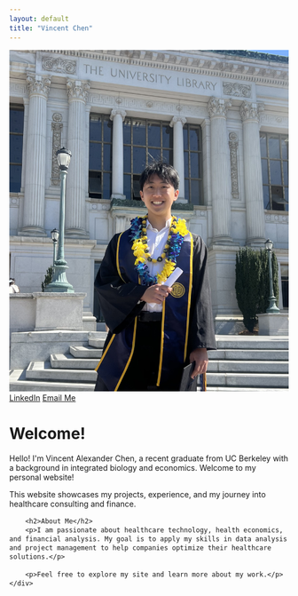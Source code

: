 ```yaml
---
layout: default
title: "Vincent Chen"
---
```


<div class="container">
    <div class="left-column">
        <!-- Profile Image -->
        <img src="/assets/images/profile.jpeg" alt="Vincent Alexander Chen" class="profile-img">
        <!-- Links Section -->
        <div class="links">
            <a href="https://www.linkedin.com/in/vincentchenberkeley" target="_blank" class="link">LinkedIn</a>
            <a href="mailto:vinnychen@berkeley.edu" class="link">Email Me</a>
        </div>
    </div>
    <div class="right-column">
        <h1>Welcome!</h1>
        <p>Hello! I'm Vincent Alexander Chen, a recent graduate from UC Berkeley with a background in integrated biology and economics. Welcome to my personal website!</p>
        <p>This website showcases my projects, experience, and my journey into healthcare consulting and finance.</p>
        
        <h2>About Me</h2>
        <p>I am passionate about healthcare technology, health economics, and financial analysis. My goal is to apply my skills in data analysis and project management to help companies optimize their healthcare solutions.</p>
        
        <p>Feel free to explore my site and learn more about my work.</p>
    </div>
</div>
